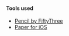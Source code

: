 #### Tools used

- [Pencil by FiftyThree](http://www.amazon.com/gp/product/B00JP12300/ref=as_li_tl?ie=UTF8&camp=1789&creative=390957&creativeASIN=B00JP12300&linkCode=as2&tag=mademist-20&linkId=X4XZAPOX4S2GLXA2)
- [Paper for iOS](http://www.fiftythree.com/paper)
